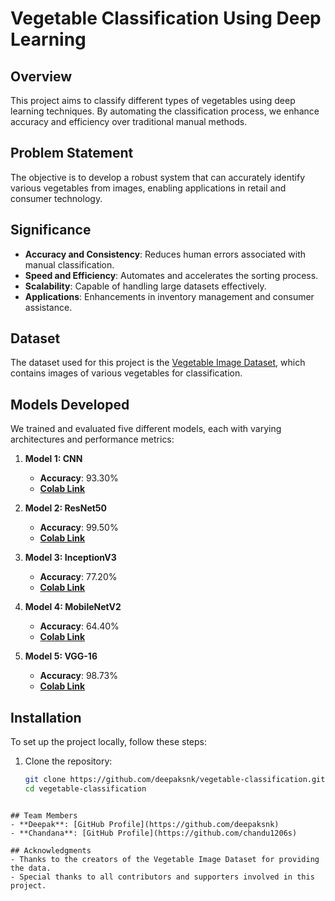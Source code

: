 # Vegetable Classification Using Deep Learning

## Overview
This project aims to classify different types of vegetables using deep learning techniques. By automating the classification process, we enhance accuracy and efficiency over traditional manual methods.

## Problem Statement
The objective is to develop a robust system that can accurately identify various vegetables from images, enabling applications in retail and consumer technology.

## Significance
- **Accuracy and Consistency**: Reduces human errors associated with manual classification.
- **Speed and Efficiency**: Automates and accelerates the sorting process.
- **Scalability**: Capable of handling large datasets effectively.
- **Applications**: Enhancements in inventory management and consumer assistance.

## Dataset
The dataset used for this project is the [Vegetable Image Dataset](https://www.kaggle.com/datasets/misrakahmed/vegetable-image-dataset), which contains images of various vegetables for classification.

## Models Developed
We trained and evaluated five different models, each with varying architectures and performance metrics:

1. **Model 1: CNN**
   - **Accuracy**: 93.30%
   - **[Colab Link](https://colab.research.google.com/drive/1ydRIZm6uVzy30RNAh6ZteAJUKpeADOfj?usp=sharing)**

2. **Model 2: ResNet50**
   - **Accuracy**: 99.50%
   - **[Colab Link](https://colab.research.google.com/drive/1J3bK5pongsnAeUYPucydGUHf9kVq0ZDe?usp=sharing)**

3. **Model 3: InceptionV3**
   - **Accuracy**: 77.20%
   - **[Colab Link](https://colab.research.google.com/drive/1EkeX1AS9lA7KA2uuKnM4_9FSi2Yq9RiF?usp=sharing)**

4. **Model 4: MobileNetV2**
   - **Accuracy**: 64.40%
   - **[Colab Link](https://colab.research.google.com/drive/1yLUMGcSq1WC96-sW6_XNzSEhEcWXytrU?usp=sharing)**

5. **Model 5: VGG-16**
   - **Accuracy**: 98.73%
   - **[Colab Link](https://colab.research.google.com/drive/1fuOyomA-umWmxCL40zZ3scFyQUDKVCdd?usp=sharing)**

## Installation
To set up the project locally, follow these steps:

1. Clone the repository:
   ```bash
   git clone https://github.com/deepaksnk/vegetable-classification.git
   cd vegetable-classification
 ```

## Team Members
- **Deepak**: [GitHub Profile](https://github.com/deepaksnk)
- **Chandana**: [GitHub Profile](https://github.com/chandu1206s)

## Acknowledgments
- Thanks to the creators of the Vegetable Image Dataset for providing the data.
- Special thanks to all contributors and supporters involved in this project.

